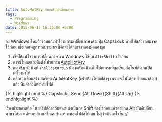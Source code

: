 ```yaml
---
title: AutoHotKey กับสคริปต์เปลี่ยนภาษา
tags:
  - Programming
  - Windows
date: 2015-06-17 16:36:00 +0700
---
```


ลง Windows ใหม่อีกรอบและทำโปรแกรมเปลี่ยนภาษาด้วยปุ่ม CapsLock หายไปแล้ว เลยมาจดไว้ก่อน เผื่อเจอเหตุการณ์ประมาณนี้อีกจะได้ลดเวลาลองผิดลองถูก

1. เช็คให้แน่ใจว่าการเปลี่ยนภาษาบน Windows ใช้ปุ่ม `Alt+Shift` เสียก่อน
2. ดาวน์โหลดและติดตั้งโปรแกรม [AutoHotKey][]
3. กด `Win+R` พิมพ์ `shell:startup` มันจะเปิดแฟ้มเก็บโปรแกรมที่ถูกเรียกอัตโนมัติตอนเปิดเครื่องมาให้
4. คลิกขวาเลือกสร้างสคริปต์ AutoHotKey (อย่าสร้างไฟล์เปล่าๆ เพราะจะไม่ได้ค่าปริยายมาด้วย) แล้วเพิ่มคำสั่งนี้ต่อท้ายไฟล์

{% highlight cmd %}
Capslock:: Send {Alt Down}{Shift}{Alt Up}
{% endhighlight %}

เรื่องประหลาดคือ ในสคริปต์ถ้าสลับตำแหน่งเป็นกด Shift ค้างไว้ก่อนแล้วค่อยกด Alt มันก็เปลี่ยนภาษาได้นะ แต่พอเปลี่ยนเสร็จเคอร์เซอร์จะหลุดโฟกัสไปเลย ไม่รู้ว่าเกิดอะไรขึ้น :/


[AutoHotKey]: www.autohotkey.com
